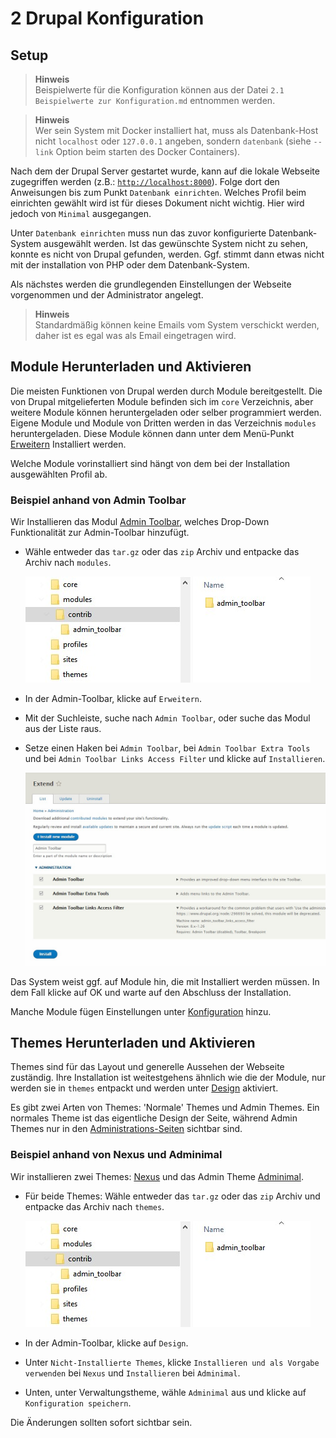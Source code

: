 # 2 Drupal Konfiguration

## Setup

> **Hinweis**
> <br/>
> Beispielwerte für die Konfiguration können aus der Datei `2.1 Beispielwerte zur Konfiguration.md` entnommen werden.

> **Hinweis**
> <br/>
> Wer sein System mit Docker installiert hat, muss als Datenbank-Host nicht `localhost` oder `127.0.0.1` angeben, sondern `datenbank` (siehe `--link` Option beim starten des Docker Containers).

<!-- ### Via Web-Interface -->

Nach dem der Drupal Server gestartet wurde, kann auf die lokale Webseite zugegriffen werden (z.B.: [`http://localhost:8000`](http://localhost:8000)). Folge dort den Anweisungen bis zum Punkt `Datenbank einrichten`. Welches Profil beim einrichten gewählt wird ist für dieses Dokument nicht wichtig. Hier wird jedoch von `Minimal` ausgegangen.

Unter `Datenbank einrichten` muss nun das zuvor konfigurierte Datenbank-System ausgewählt werden. Ist das gewünschte System nicht zu sehen, konnte es nicht von Drupal gefunden, werden. Ggf. stimmt dann etwas nicht mit der installation von PHP oder dem Datenbank-System.

Als nächstes werden die grundlegenden Einstellungen der Webseite vorgenommen und der Administrator angelegt.

> **Hinweis**
> <br>
> Standardmäßig können keine Emails vom System verschickt werden, daher ist es egal was als Email eingetragen wird.
<!-- 
### Via Drush

Drush kann die Einrichtung selbstständig vornehmen: `drush site:install <profil> --locale=de`, wobei `<profil>` eines von `standard` oder `minimal` sein muss. Im anschluss werden nach den Datenbank-Einstellungen gefragt.

> **Hinweis**
> <br/>
> Wer SQLite benutzen möchte muss an den Befehl noch (z.B.) `--db-url="sqlite://meine_datenbank.sqlite"` anhängen. -->

## Module Herunterladen und Aktivieren

Die meisten Funktionen von Drupal werden durch Module bereitgestellt. Die von Drupal mitgelieferten Module befinden sich im `core` Verzeichnis, aber weitere Module können heruntergeladen oder selber programmiert werden. Eigene Module und Module von Dritten werden in das Verzeichnis `modules` heruntergeladen. Diese Module können dann unter dem Menü-Punkt [Erweitern](http://localhost:8000/admin/modules) Installiert werden.

Welche Module vorinstalliert sind hängt von dem bei der Installation ausgewählten Profil ab.

### Beispiel anhand von Admin Toolbar

Wir Installieren das Modul [Admin Toolbar](https://www.drupal.org/project/admin_toolbar/releases/8.x-1.26), welches Drop-Down Funktionalität zur Admin-Toolbar hinzufügt.

* Wähle entweder das `tar.gz` oder das `zip` Archiv und entpacke das Archiv nach `modules`.

  ![Modules](../bilder/modules.jpg)

* In der Admin-Toolbar, klicke auf `Erweitern`.
* Mit der Suchleiste, suche nach `Admin Toolbar`, oder suche das Modul aus der Liste raus.
* Setze einen Haken bei `Admin Toolbar`, bei `Admin Toolbar Extra Tools` und bei `Admin Toolbar Links Access Filter` und klicke auf `Installieren`.

  ![Extend](../bilder/extend.jpg)

Das System weist ggf. auf Module hin, die mit Installiert werden müssen. In dem Fall klicke auf OK und warte auf den Abschluss der Installation.

Manche Module fügen Einstellungen unter [Konfiguration](http://localhost:8000/admin/config) hinzu.

## Themes Herunterladen und Aktivieren

Themes sind für das Layout und generelle Aussehen der Webseite zuständig. Ihre Installation ist weitestgehens ähnlich wie die der Module, nur werden sie in `themes` entpackt und werden unter [Design](http://localhost:8000/admin/appearance) aktiviert.

Es gibt zwei Arten von Themes: 'Normale' Themes und Admin Themes. Ein normales Theme ist das eigentliche Design der Seite, während Admin Themes nur in den [Administrations-Seiten](http://localhost:8000/admin) sichtbar sind.

### Beispiel anhand von Nexus und Adminimal

Wir installieren zwei Themes: [Nexus](https://www.drupal.org/project/nexus/releases/8.x-1.4) und das Admin Theme [Adminimal](https://www.drupal.org/project/adminimal_theme/releases/8.x-1.4).

* Für beide Themes: Wähle entweder das `tar.gz` oder das `zip` Archiv und entpacke das Archiv nach `themes`.

  ![Modules](../bilder/modules.jpg)

* In der Admin-Toolbar, klicke auf `Design`.
* Unter `Nicht-Installierte Themes`, klicke `Installieren und als Vorgabe verwenden` bei `Nexus` und `Installieren` bei `Adminimal`.
* Unten, unter Verwaltungstheme, wähle `Adminimal` aus und klicke auf `Konfiguration speichern`.

Die Änderungen sollten sofort sichtbar sein.